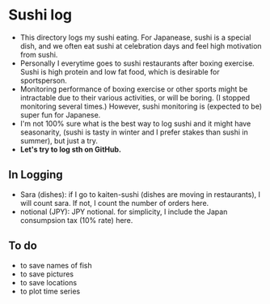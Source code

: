 # Sushi log
- This directory logs my sushi eating. For Japanease, sushi is a special dish, and we often eat sushi at celebration days and feel high motivation from sushi.
- Personally I everytime goes to sushi restaurants after boxing exercise. Sushi is high protein and low fat food, which is desirable for sportsperson.
- Monitoring performance of boxing exercise or other sports might be intractable due to their various activities, or will be boring. (I stopped monitoring several times.) However, sushi monitoring is (expected to be) super fun for Japanese.
- I'm not 100% sure what is the best way to log sushi and it might have seasonarity, (sushi is tasty in winter and I prefer stakes than sushi in summer), but just a try.
- **Let's try to log sth on GitHub.**

## In Logging
- Sara (dishes): if I go to kaiten-sushi (dishes are moving in restaurants), I will count sara. If not, I count the number of orders here.
- notional (JPY): JPY notional. for simplicity, I include the Japan consumpsion tax (10% rate) here.

## To do
- to save names of fish
- to save pictures
- to save locations
- to plot time series